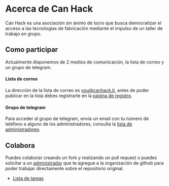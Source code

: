 Acerca de Can Hack
==================


Can Hack es una asociación sin ánimo de lucro que busca democratizar el acceso a las tecnologías de fabricación mediante el impulso de un taller de trabajo en grupo.


Como participar
---------------

Actualmente disponemos de 2 medios de comunicación, la lista de correo y un grupo de telegram.

#### Lista de correo

La dirección de la lista de correo es you@canhack.it, antes de poder publicar en la lista debes registrarte en la [página de registro](http://llistes.bulma.net/mailman/listinfo/you).

#### Grupo de telegram

Para acceder al grupo de telegram, envía un email con tu número de teléfono a alguno de los administradores, consulta la  [lista de administradores](docs/admins.md).


Colabora
--------

Puedes colaborar creando un fork y realizando un pull request o puedes solicitar a un [administrador](docs/admins.md) que te agregue a la organización de github para poder trabajar directamente sobre el repositorio original.

 * [Lista de tareas](https://github.com/CanHack/about/issues)


